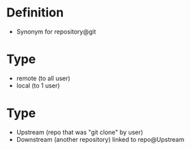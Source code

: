 
# Definition
- Synonym for repository@git

# Type
- remote (to all user)
- local (to 1 user)
# Type
- Upstream (repo that was "git clone" by user)
- Downstream (another repository) linked to repo@Upstream
